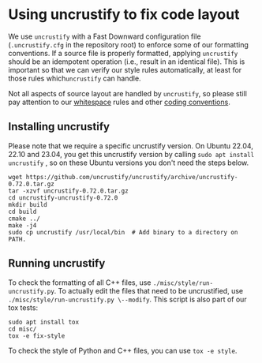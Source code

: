 # Using uncrustify to fix code layout

We use `uncrustify`
with a Fast Downward configuration file (`.uncrustify.cfg` in the repository
root) to enforce some of our formatting conventions.  If a source file is
properly formatted, applying `uncrustify` should be an idempotent operation
(i.e., result in an identical file).  This is important so that we can verify
our style rules automatically, at least for those rules which`uncrustify`
can handle.

Not all aspects of source layout are handled by `uncrustify`, so please still
pay attention to our [whitespace](cpp-whitespace.md) rules and other [coding
conventions](coding-conventions.md).

## Installing uncrustify

Please note that we require a specific uncrustify version. On Ubuntu 22.04,
22.10 and 23.04, you get this uncrustify version by calling `sudo apt install
uncrustify` , so on these Ubuntu versions you don't need the steps below.

```
wget https://github.com/uncrustify/uncrustify/archive/uncrustify-0.72.0.tar.gz
tar -xzvf uncrustify-0.72.0.tar.gz
cd uncrustify-uncrustify-0.72.0
mkdir build
cd build
cmake ../
make -j4
sudo cp uncrustify /usr/local/bin  # Add binary to a directory on PATH.
```

## Running uncrustify

To check the formatting of all C++ files, use
`./misc/style/run-uncrustify.py`. To actually edit the files that need
to be uncrustified, use `./misc/style/run-uncrustify.py \--modify`.
This script is also part of our tox tests:

```
sudo apt install tox
cd misc/
tox -e fix-style
```

To check the style of Python and C++ files, you can use `tox -e style`.
